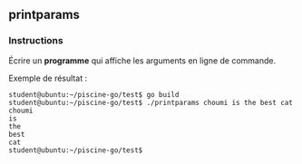 ## printparams

### Instructions

Écrire un **programme** qui affiche les arguments en ligne de commande.

Exemple de résultat :

```console
student@ubuntu:~/piscine-go/test$ go build
student@ubuntu:~/piscine-go/test$ ./printparams choumi is the best cat
choumi
is
the
best
cat
student@ubuntu:~/piscine-go/test$
```
